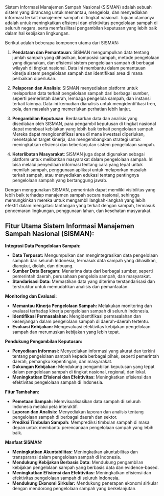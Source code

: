 Sistem Informasi Manajemen Sampah Nasional (SISMAN) adalah sebuah sistem yang dirancang untuk memantau, mengelola, dan menyediakan informasi terkait manajemen sampah di tingkat nasional. Tujuan utamanya adalah untuk meningkatkan efisiensi dan efektivitas pengelolaan sampah di seluruh negara, serta memfasilitasi pengambilan keputusan yang lebih baik dalam hal kebijakan lingkungan.

Berikut adalah beberapa komponen utama dari SISMAN:

1. **Pendataan dan Pemantauan**: SISMAN mengumpulkan data tentang jumlah sampah yang dihasilkan, komposisi sampah, metode pengelolaan yang digunakan, dan efisiensi sistem pengelolaan sampah di berbagai wilayah di tingkat nasional. Data ini membantu dalam pemantauan kinerja sistem pengelolaan sampah dan identifikasi area di mana perbaikan diperlukan.

2. **Pelaporan dan Analisis**: SISMAN menyediakan platform untuk melaporkan data terkait pengelolaan sampah dari berbagai sumber, seperti pemerintah daerah, lembaga pengelola sampah, dan instansi terkait lainnya. Data ini kemudian dianalisis untuk mengidentifikasi tren, pola, dan masalah yang memerlukan perhatian lebih lanjut.

3. **Pengambilan Keputusan**: Berdasarkan data dan analisis yang disediakan oleh SISMAN, para pengambil keputusan di tingkat nasional dapat membuat kebijakan yang lebih baik terkait pengelolaan sampah. Mereka dapat mengidentifikasi area di mana investasi diperlukan, menetapkan target kinerja, dan mengembangkan strategi untuk meningkatkan efisiensi dan keberlanjutan sistem pengelolaan sampah.

4. **Keterlibatan Masyarakat**: SISMAN juga dapat digunakan sebagai platform untuk melibatkan masyarakat dalam pengelolaan sampah. Ini bisa melalui penyediaan informasi tentang cara yang tepat untuk memilah sampah, penggunaan aplikasi untuk melaporkan masalah terkait sampah, atau menyediakan edukasi tentang pentingnya pengelolaan sampah yang bertanggung jawab.

Dengan menggunakan SISMAN, pemerintah dapat memiliki visibilitas yang lebih baik terhadap manajemen sampah secara nasional, sehingga memungkinkan mereka untuk mengambil langkah-langkah yang lebih efektif dalam mengatasi tantangan yang terkait dengan sampah, termasuk pencemaran lingkungan, penggunaan lahan, dan kesehatan masyarakat.


## Fitur Utama Sistem Informasi Manajemen Sampah Nasional (SISMAN):

**Integrasi Data Pengelolaan Sampah:**

* **Data Terpusat:** Mengumpulkan dan mengintegrasikan data pengelolaan sampah dari seluruh Indonesia, termasuk data sampah yang dihasilkan, diangkut, diolah, dan dibuang.
* **Sumber Data Beragam:** Menerima data dari berbagai sumber, seperti pemerintah daerah, perusahaan pengelola sampah, dan masyarakat.
* **Standarisasi Data:** Memastikan data yang diterima terstandarisasi dan terstruktur untuk memudahkan analisis dan pemanfaatan.

**Monitoring dan Evaluasi:**

* **Memantau Kinerja Pengelolaan Sampah:** Melakukan monitoring dan evaluasi terhadap kinerja pengelolaan sampah di seluruh Indonesia.
* **Identifikasi Permasalahan:** Mengidentifikasi permasalahan dan kesenjangan dalam pengelolaan sampah di daerah-daerah tertentu.
* **Evaluasi Kebijakan:** Mengevaluasi efektivitas kebijakan pengelolaan sampah dan merumuskan kebijakan yang lebih tepat.

**Pendukung Pengambilan Keputusan:**

* **Penyediaan Informasi:** Menyediakan informasi yang akurat dan terkini tentang pengelolaan sampah kepada berbagai pihak, seperti pemerintah daerah, pemangku kepentingan, dan masyarakat.
* **Dukungan Kebijakan:** Mendukung pengambilan keputusan yang tepat dalam pengelolaan sampah di tingkat nasional, regional, dan lokal.
* **Meningkatkan Efisiensi dan Efektivitas:** Meningkatkan efisiensi dan efektivitas pengelolaan sampah di Indonesia.

**Fitur Tambahan:**

* **Pemetaan Sampah:** Memvisualisasikan data sampah di seluruh Indonesia melalui peta interaktif.
* **Laporan dan Analisis:** Menyediakan laporan dan analisis tentang pengelolaan sampah di berbagai daerah dan sektor.
* **Prediksi Timbulan Sampah:** Memprediksi timbulan sampah di masa depan untuk membantu perencanaan pengelolaan sampah yang lebih baik.

**Manfaat SISMAN:**

* **Meningkatkan Akuntabilitas:** Meningkatkan akuntabilitas dan transparansi dalam pengelolaan sampah di Indonesia.
* **Mendukung Kebijakan Berbasis Data:** Mendukung pengambilan kebijakan pengelolaan sampah yang berbasis data dan evidence-based.
* **Meningkatkan Efisiensi dan Efektivitas:** Meningkatkan efisiensi dan efektivitas pengelolaan sampah di seluruh Indonesia.
* **Mendukung Ekonomi Sirkular:** Mendukung penerapan ekonomi sirkular dengan mendorong pengelolaan sampah yang berkelanjutan.

